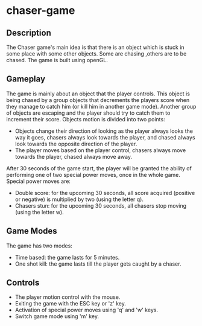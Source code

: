 # chaser-game

## Description
The Chaser game's main idea is that there is an object which is stuck in some place with some other objects.
Some are chasing ,others are to be chased. The game is built using openGL.


## Gameplay
The game is mainly about an object that the player controls.
This object is being chased by a group objects that decrements the players score when they manage to catch him (or kill him in another game mode).
Another group of objects are escaping and the player should try to catch them to increment their score.
Objects motion is divided into two points:
- Objects change their direction of looking as the player always looks the way it
goes, chasers always look towards the player, and chased always look towards
the opposite direction of the player.
- The player moves based on the player control, chasers always move towards the
player, chased always move away.

After 30 seconds of the game start, the player will be granted the ability of performing one of two special power moves, once in the whole game. Special power moves are:
- Double score: for the upcoming 30 seconds, all score acquired (positive or negative) is multiplied by two (using the letter q).
- Chasers stun: for the upcoming 30 seconds, all chasers stop moving (using the letter w).


## Game Modes
The game has two modes:
- Time based: the game lasts for 5 minutes.
- One shot kill: the game lasts till the player gets caught by a chaser.


## Controls
- The player motion control with the mouse.
- Exiting the game with the ESC key or 'z' key.
- Activation of special power moves using 'q' and 'w' keys.
- Switch game mode using 'm' key.
